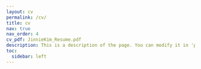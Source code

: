 ```yaml
---
layout: cv
permalink: /cv/
title: cv
nav: true
nav_order: 4
cv_pdf: JinnieKim_Resume.pdf
description: This is a description of the page. You can modify it in 'pages/_cv.md'. You can also change or remove the top pdf download button.
toc:
  sidebar: left
---
```

